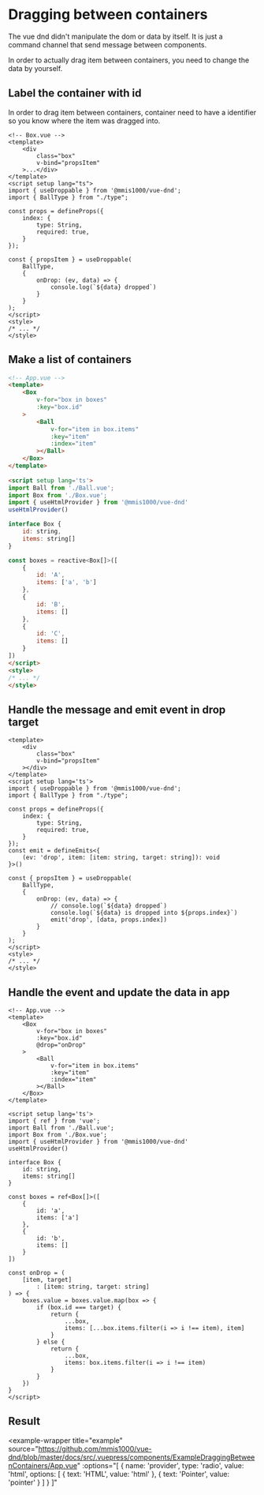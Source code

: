 # Dragging between containers

The vue dnd didn't manipulate the dom or data by itself.
It is just a command channel that send message between components.

In order to actually drag item between containers,
you need to change the data by yourself.

## Label the container with id

In order to drag item between containers,
container need to have a identifier so you know where the item was dragged into.

```html{12-17}
<!-- Box.vue -->
<template>
    <div
        class="box"
        v-bind="propsItem"
    >...</div>
</template>
<script setup lang="ts">
import { useDroppable } from '@mmis1000/vue-dnd';
import { BallType } from "./type";

const props = defineProps({
    index: {
        type: String,
        required: true,
    }
});

const { propsItem } = useDroppable(
    BallType,
    {
        onDrop: (ev, data) => {
            console.log(`${data} dropped`)
        }
    }
);
</script>
<style>
/* ... */
</style>
```

## Make a list of containers

```html
<!-- App.vue -->
<template>
    <Box
        v-for="box in boxes"
        :key="box.id"
    >
        <Ball
            v-for="item in box.items"
            :key="item"
            :index="item"
        ></Ball>
    </Box>
</template>
    
<script setup lang='ts'>
import Ball from './Ball.vue';
import Box from './Box.vue';
import { useHtmlProvider } from '@mmis1000/vue-dnd'
useHtmlProvider()

interface Box {
    id: string,
    items: string[]
}

const boxes = reactive<Box[]>([
    {
        id: 'A',
        items: ['a', 'b']
    },
    {
        id: 'B',
        items: []
    },
    {
        id: 'C',
        items: []
    }
])
</script>
<style>
/* ... */
</style>
```

## Handle the message and emit event in drop target

```html{17-19,25-27}
<template>
    <div
        class="box"
        v-bind="propsItem"
    ></div>
</template>
<script setup lang='ts'>
import { useDroppable } from '@mmis1000/vue-dnd';
import { BallType } from "./type";

const props = defineProps({
    index: {
        type: String,
        required: true,
    }
});
const emit = defineEmits<{
    (ev: 'drop', item: [item: string, target: string]): void
}>()

const { propsItem } = useDroppable(
    BallType,
    {
        onDrop: (ev, data) => {
            // console.log(`${data} dropped`)
            console.log(`${data} is dropped into ${props.index}`)
            emit('drop', [data, props.index])
        }
    }
);
</script>
<style>
/* ... */
</style>
```

## Handle the event and update the data in app

```html{6,38-56}
<!-- App.vue -->
<template>
    <Box
        v-for="box in boxes"
        :key="box.id"
        @drop="onDrop"
    >
        <Ball
            v-for="item in box.items"
            :key="item"
            :index="item"
        ></Ball>
    </Box>
</template>
    
<script setup lang='ts'>
import { ref } from 'vue';
import Ball from './Ball.vue';
import Box from './Box.vue';
import { useHtmlProvider } from '@mmis1000/vue-dnd'
useHtmlProvider()

interface Box {
    id: string,
    items: string[]
}

const boxes = ref<Box[]>([
    {
        id: 'a',
        items: ['a']
    },
    {
        id: 'b',
        items: []
    }
])

const onDrop = (
    [item, target]
        : [item: string, target: string]
) => {
    boxes.value = boxes.value.map(box => {
        if (box.id === target) {
            return {
                ...box,
                items: [...box.items.filter(i => i !== item), item]
            }
        } else {
            return {
                ...box,
                items: box.items.filter(i => i !== item)
            }
        }
    })
}
</script>
```

## Result

<example-wrapper
    title="example"
    source="https://github.com/mmis1000/vue-dnd/blob/master/docs/src/.vuepress/components/ExampleDraggingBetweenContainers/App.vue"
    :options="[
        {
            name: 'provider',
            type: 'radio',
            value: 'html',
            options: [
                { text: 'HTML', value: 'html' },
                { text: 'Pointer', value: 'pointer' }
            ]
        }
    ]"
>
<template v-slot="{ provider }">
<example-dragging-between-containers-app :provider="provider"></example-dragging-between-containers-app>
</template>
</example-wrapper>
